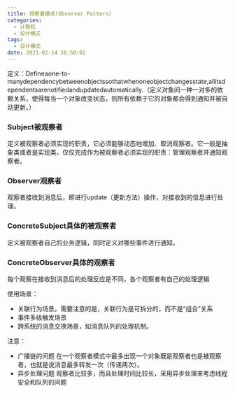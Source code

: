 ```yaml
---
title: 观察者模式(Observer Pattern)
categories:
  - 计算机
  - 设计模式
tags:
  - 设计模式
date: 2021-02-14 16:50:02
---
```


定义：Defineaone-to-manydependencybetweenobjectssothatwhenoneobjectchangesstate,allitsdependentsarenotifiedandupdatedautomatically.（定义对象间一种一对多的依赖关系，使得每当一个对象改变状态，则所有依赖于它的对象都会得到通知并被自动更新。）

### Subject被观察者

定义被观察者必须实现的职责，它必须能够动态地增加、取消观察者。它一般是抽象类或者是实现类，仅仅完成作为被观察者必须实现的职责：管理观察者并通知观察者。

### Observer观察者

观察者接收到消息后，即进行update（更新方法）操作，对接收到的信息进行处理。

### ConcreteSubject具体的被观察者

定义被观察者自己的业务逻辑，同时定义对哪些事件进行通知。

### ConcreteObserver具体的观察者

每个观察在接收到消息后的处理反应是不同，各个观察者有自己的处理逻辑
<!--more-->

使用场景：

- 关联行为场景。需要注意的是，关联行为是可拆分的，而不是“组合”关系
- 事件多级触发场景
- 跨系统的消息交换场景，如消息队列的处理机制。

注意：

- 广播链的问题 在一个观察者模式中最多出现一个对象既是观察者也是被观察者，也就是说消息最多转发一次（传递两次）。
- 异步处理问题 观察者比较多，而且处理时间比较长，采用异步处理来考虑线程安全和队列的问题
